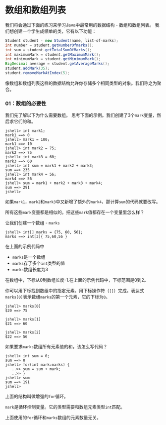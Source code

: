 # 数组和数组列表
我们将会通过下面的练习来学习Java中最常用的数据结构 - 数组和数组列表。
我们想创建一个学生成绩单的类，它有以下功能：
```java
Student student - new Student(name, list-of-marks);
int number = student.getNumberOfmarks();
int sum = student.getTotalSumOfMarks();
int maximumMark = student.getMaximumMark();
int minimumMark = student.getMinimumMark();
BigDecimal average = student.getAverageMarks();
student.addMark(35);
student.removeMarkAtIndex(5);
```

像数组和数组列表这样的数据结构允许你存储多个相同类型的对象。我们称之为聚合。

### 01：数组的必要性

我们先了解以下为什么需要数组。
思考下面的示例。我们创建了3个`mark`变量，然后求它们的和。

```shell
jshell> int mark1;
mark1 ==> 0
jshell> mark1 = 100;
mark1 ==> 10
jshell> int mark2 = 75;
mark2 ==> 75
jshell> int mark3 = 60;
mark3 ==> 60
jshell> int sum = mark1 + mark2 + mark3;
sum ==> 235
jshell> int mark4 = 56;
mark4 ==> 56
jshell> sum = mark1 + mark2 + mark3 + mark4;
sum ==> 291
jshell>
```

如果`mark1`，`mark2`和`mark3`中又新增了额外的`mark4`，那计算`sum`的代码就要改写。

所有这些`mark`变量都是相似的。把这些`mark`值都存在一个变量里怎么样？

让我们创建一个数组 - `marks`

```shell
jshell> int[] marks = {75, 60, 56};
marks ==> int[3]{ 75,60,56 }
```

在上面的示例代码中

- `marks`是一个数组
- `marks`存了多个`int`类型的值
- `marks`数组长度为3

在数组中，下标从0到数组长度-1.在上面的示例代码中，下标范围是0到2。

你可以用下标找到数组中的指定元素。用下标操作符（`[]`）完成。表达式`marks[0]`表示数组`marks`的第一个元素，它的下标为`0`。

```shell
jshell> marks[0]
$20 ==> 75

jshell> marks[1]
$21 ==> 60

jshell> marks[2]
$22 ==> 56
```

如果要求`marks`数组所有元素值的和，该怎么写代码？

```shell
jshell> int sum = 0;
sum ==> 0
jshell> for(int mark:marks) {
   ..>> sum = sum + mark;
   ..>> }
jshell> sum
sum ==> 191
jshell>
```

上面的结构叫做增强的`for`循环。

`mark`是循环控制变量。它的类型需要和数组元素类型`int`匹配。

上面使用的`for`循环和`marks`数组的元素数量无关。



